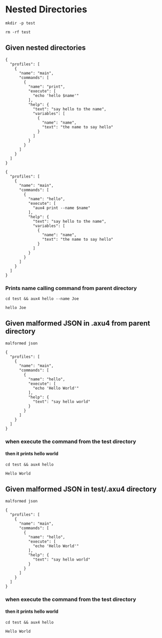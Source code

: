 # Nested Directories

```beforeAll
mkdir -p test
```

```afterAll
rm -rf test
```

## Given nested directories

```file:.aux4
{
  "profiles": [
    {
      "name": "main",
      "commands": [
        {
          "name": "print",
          "execute": [
            "echo 'hello $name'"
          ],
          "help": {
            "text": "say hello to the name",
            "variables": [
              {
                "name": "name",
                "text": "the name to say hello"
              }
            ]
          }
        }
      ]
    }      
  ]
}
```

```file:test/.aux4
{
  "profiles": [
    {
      "name": "main",
      "commands": [
        {
          "name": "hello",
          "execute": [
            "aux4 print --name $name"
          ],
          "help": {
            "text": "say hello to the name",
            "variables": [
              {
                "name": "name",
                "text": "the name to say hello"
              }
            ]
          }
        }
      ]
    }      
  ]
}
```

### Prints name calling command from parent directory

```execute
cd test && aux4 hello --name Joe
```

```expect
hello Joe
```

## Given malformed JSON in .axu4 from parent directory

```file:.aux4
malformed json
```

```file:test/.aux4
{
  "profiles": [
    {
      "name": "main",
      "commands": [
        {
          "name": "hello",
          "execute": [
            "echo 'Hello World'"
          ],
          "help": {
            "text": "say hello world"
          }
        }
      ]
    }      
  ]
}
```

### when execute the command from the test directory

#### then it prints hello world

```execute
cd test && aux4 hello
```

```expect
Hello World
```

## Given malformed JSON in test/.axu4 directory

```file:test/.aux4
malformed json
```

```file:.aux4
{
  "profiles": [
    {
      "name": "main",
      "commands": [
        {
          "name": "hello",
          "execute": [
            "echo 'Hello World'"
          ],
          "help": {
            "text": "say hello world"
          }
        }
      ]
    }      
  ]
}
```

### when execute the command from the test directory

#### then it prints hello world

```execute
cd test && aux4 hello
```

```expect
Hello World
```
